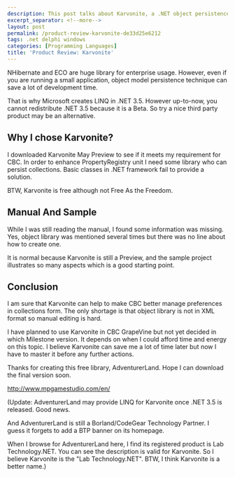 ```yaml
---
description: This post talks about Karvonite, a .NET object persistence library.
excerpt_separator: <!--more-->
layout: post
permalink: /product-review-karvonite-de33d25e6212
tags: .net delphi windows
categories: [Programming Languages]
title: 'Product Review: Karvonite'
---
```

NHibernate and ECO are huge library for enterprise usage. However, even if you are running a small application, object model persistence technique can save a lot of development time.

That is why Microsoft creates LINQ in .NET 3.5. However up-to-now, you cannot redistribute .NET 3.5 because it is a Beta. So try a nice third party product may be an alternative.
<!--more-->

## Why I chose Karvonite?

I downloaded Karvonite May Preview to see if it meets my requirement for CBC. In order to enhance PropertyRegistry unit I need some library who can persist collections. Basic classes in .NET framework fail to provide a solution.

BTW, Karvonite is free although not Free As the Freedom.

## Manual And Sample

While I was still reading the manual, I found some information was missing. Yes, object library was mentioned several times but there was no line about how to create one.

It is normal because Karvonite is still a Preview, and the sample project illustrates so many aspects which is a good starting point.

## Conclusion

I am sure that Karvonite can help to make CBC better manage preferences in collections form. The only shortage is that object library is not in XML format so manual editing is hard.

I have planned to use Karvonite in CBC GrapeVine but not yet decided in which Milestone version. It depends on when I could afford time and energy on this topic. I believe Karvonite can save me a lot of time later but now I have to master it before any further actions.

Thanks for creating this free library, AdventurerLand. Hope I can download the final version soon.

http://www.mpgamestudio.com/en/

(Update: AdventurerLand may provide LINQ for Karvonite once .NET 3.5 is released. Good news.

And AdventurerLand is still a Borland/CodeGear Technology Partner. I guess it forgets to add a BTP banner on its homepage.

When I browse for AdventurerLand here, I find its registered product is Lab Technology.NET. You can see the description is valid for Karvonite. So I believe Karvonite is the "Lab Technology.NET". BTW, I think Karvonite is a better name.)
